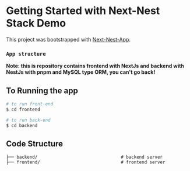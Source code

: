 # Getting Started with Next-Nest Stack Demo

This project was bootstrapped with [Next-Nest-App](https://github.com/Ziance/Next-Nest-Demo/tree/develop).


### `App structure`

**Note: this is repository contains frontend with NextJs and backend with NestJs with pnpm and MySQL type ORM, you can't go back!**

## To Running the app

```bash
# to run front-end
$ cd frontend

# to run back-end
$ cd backend
```

## Code Structure

```
├── backend/                                # backend server
├── frontend/                               # frontend server
```
